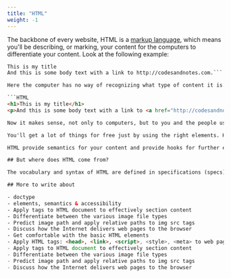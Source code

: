 ```yaml
---
title: "HTML"
weight: -1
---
```


The backbone of every website, HTML is a [markup language](http://en.wikipedia.org/wiki/Markup_language), which means you'll be describing, or marking, your content for the computers to differentiate your content. Look at the following example:

```HTML
This is my title
And this is some body text with a link to http://codesandnotes.com.```

Here the computer has no way of recognizing what type of content it is. It's just text and that's where HTML comes in:

```HTML
<h1>This is my title</h1>
<p>And this is some body text with a link to <a href="http://codesandnotes.com">Codes &amp; Notes</a>.</p>```

Now it makes sense, not only to computers, but to you and the people using your site because browsers will apply default styling and functionality to the elements, now that it recognizes them.

You'll get a lot of things for free just by using the right elements. HTML is HTML elements and elements consist of tags, attributes and content. To avoid any further confusion, please read <a href="http://www.456bereastreet.com/archive/200508/html_tags_vs_elements_vs_attributes/">HTML tags vs. elements vs. attributes</a> now. Yes, now. I'll wait.

HTML provide semantics for your content and provide hooks for further enhancing your content with <a href="/css">CSS</a> and <a href="/javascript">JavaScript</a>, or styling and functionality, respectively.

## But where does HTML come from?

The vocabulary and syntax of HTML are defined in specifications (specs) by the W3C and WHATWG. Two open groups that discuss, maintain and develop the HTML standard closely together. You can go to their websites to read the specs, the real nitty gritty of how everything works.

## More to write about

- doctype
- elements, semantics & accessibility
- Apply tags to HTML document to effectively section content
- Differentiate between the various image file types
- Predict image path and apply relative paths to img src tags
- Discuss how the Internet delivers web pages to the browser
- Get comfortable with the basic HTML elements
- Apply HTML tags: <head>, <link>, <script>, <style>, <meta> to web pages
- Apply tags to HTML document to effectively section content
- Differentiate between the various image file types
- Predict image path and apply relative paths to img src tags
- Discuss how the Internet delivers web pages to the browser
